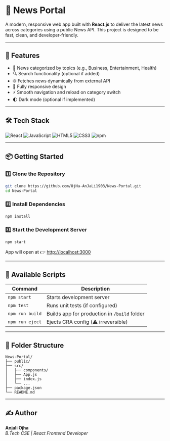 
# 📰 News Portal

A modern, responsive web app built with **React.js** to deliver the latest news across categories using a public News API. This project is designed to be fast, clean, and developer-friendly.

---

## 🚀 Features

- 📂 News categorized by topics (e.g., Business, Entertainment, Health)
- 🔍 Search functionality (optional if added)
- 🌐 Fetches news dynamically from external API
- 📱 Fully responsive design
- ⚡ Smooth navigation and reload on category switch
- 🌓 Dark mode (optional if implemented)

---

## 🛠️ Tech Stack

![React](https://img.shields.io/badge/React-20232A?style=for-the-badge&logo=react)
![JavaScript](https://img.shields.io/badge/JavaScript-F7DF1E?style=for-the-badge&logo=javascript)
![HTML5](https://img.shields.io/badge/HTML5-E34F26?style=for-the-badge&logo=html5)
![CSS3](https://img.shields.io/badge/CSS3-1572B6?style=for-the-badge&logo=css3)
![npm](https://img.shields.io/badge/npm-CB3837?style=for-the-badge&logo=npm)

---

## 📦 Getting Started

### 1️⃣ Clone the Repository

```bash
git clone https://github.com/OjHa-AnJaLi1903/News-Portal.git
cd News-Portal
```

### 2️⃣ Install Dependencies

```bash
npm install
```

### 3️⃣ Start the Development Server

```bash
npm start
```

App will open at 👉 [http://localhost:3000](http://localhost:3000)

---

## 🧪 Available Scripts

| Command           | Description                                    |
|-------------------|------------------------------------------------|
| `npm start`       | Starts development server                      |
| `npm test`        | Runs unit tests (if configured)                |
| `npm run build`   | Builds app for production in `/build` folder   |
| `npm run eject`   | Ejects CRA config (⚠️ irreversible)             |

---

## 📁 Folder Structure

```
News-Portal/
├── public/
├── src/
│   ├── components/
│   ├── App.js
│   ├── index.js
│   └── ...
├── package.json
└── README.md
```

---

## ✍️ Author

**Anjali Ojha**  
_B.Tech CSE | React Frontend Developer_

